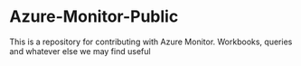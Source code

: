 # Azure-Monitor-Public
This is a repository for contributing with Azure Monitor. Workbooks, queries and whatever else we may find useful
